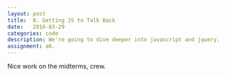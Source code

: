 ```yaml
---
layout: post
title:  8. Getting JS to Talk Back
date:   2016-03-29
categories: code
description: We're going to dive deeper into javascript and jquery.
assignment: a6.
---
```

Nice work on the midterms, crew.